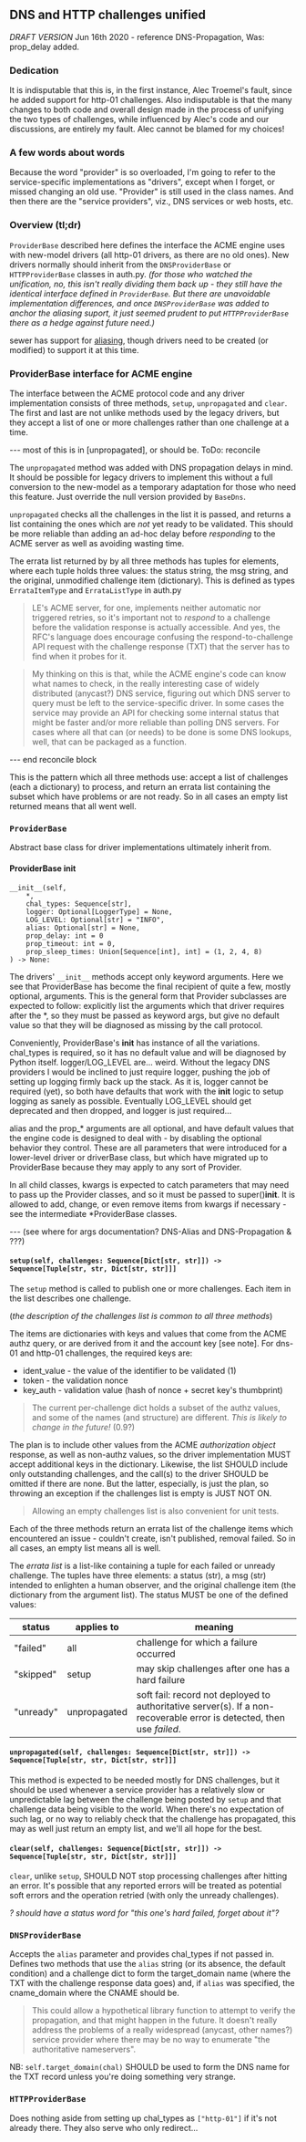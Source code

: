 ## DNS and HTTP challenges unified

*DRAFT VERSION*  Jun 16th 2020 - reference DNS-Propagation, Was: prop_delay added.

### Dedication

It is indisputable that this is, in the first instance, Alec Troemel's fault,
since he added support for http-01 challenges.
Also indisputable is that the many changes to both code and overall design
made in the process of unifying the two types of challenges,
while influenced by Alec's code and our discussions,
are entirely my fault.
Alec cannot be blamed for my choices!

### A few words about words

Because the word "provider" is so overloaded, I'm going to refer to the
service-specific implementations as "drivers", except when I forget, or
missed changing an old use.  "Provider" is still used in the class names.  And
then there are the "service providers", viz., DNS services or web hosts,
etc.

### Overview (tl;dr)

`ProviderBase` described here defines the interface the ACME engine uses
with new-model drivers (all http-01 drivers, as there are no old ones).  New
drivers normally should inherit from the `DNSProviderBase` or
`HTTPProviderBase` classes in auth.py.  _(for those who watched the
unification, no, this isn't really dividing them back up - they still have
the identical interface defined in `ProviderBase`.  But there are
unavoidable implementation differences, and once `DNSProviderBase` was added
to anchor the aliasing suport, it just seemed prudent to put
`HTTPProviderBase` there as a hedge against future need.)_

sewer has support for [aliasing](docs/Aliasing), though drivers need to
be created (or modified) to support it at this time.

### ProviderBase interface for ACME engine

The interface between the ACME protocol code and any driver implementation
consists of three methods, `setup`, `unpropagated` and `clear`.  The first
and last are not unlike methods used by the legacy drivers, but they accept
a list of one or more challenges rather than one challenge at a time.

--- most of this is in [unpropagated], or should be.  ToDo: reconcile

The `unpropagated` method was added with DNS propagation delays in mind.  It
should be possible for legacy drivers to implement this without a full
conversion to the new-model as a temporary adaptation for those who need
this feature.  Just override the null version provided by `BaseDns`. 

`unpropagated` checks all the challenges in the list it is passed, and
returns a list containing the ones which are *not* yet ready to be
validated.  This should be more reliable than adding an ad-hoc delay before
_responding_ to the ACME server as well as avoiding wasting time.

The errata list returned by by all three methods has tuples for elements,
where each tuple holds three values: the status string, the msg string, and
the original, unmodified challenge item (dictionary).  This is defined as
types `ErrataItemType` and `ErrataListType` in auth.py

> LE's ACME server, for one, implements neither automatic nor triggered
retries, so it's important not to _respond_ to a challenge before the
validation response is actually accessible.  And yes, the RFC's language
does encourage confusing the respond-to-challenge API request with the
challenge response (TXT) that the server has to find when it probes for it.

> My thinking on this is that, while the ACME engine's code can know what
names to check, in the really interesting case of widely distributed
(anycast?) DNS service, figuring out which DNS server to query must be left
to the service-specific driver.  In some cases the service may provide an
API for checking some internal status that might be faster and/or more
reliable than polling DNS servers.  For cases where all that can (or needs)
to be done is some DNS lookups, well, that can be packaged as a function.

--- end reconcile block

This is the pattern which all three methods use: accept a list of challenges
(each a dictionary) to process, and return an errata list containing the
subset which have problems or are not ready.  So in all cases an empty list
returned means that all went well.

### `ProviderBase`

Abstract base class for driver implementations ultimately inherit from.

#### ProviderBase __init__

    __init__(self,
        *,
        chal_types: Sequence[str],
        logger: Optional[LoggerType] = None,
        LOG_LEVEL: Optional[str] = "INFO",
        alias: Optional[str] = None,
        prop_delay: int = 0
        prop_timeout: int = 0,
        prop_sleep_times: Union[Sequence[int], int] = (1, 2, 4, 8)
    ) -> None:


The drivers' `__init__` methods accept only keyword arguments.  Here we see
that ProviderBase has become the final recipient of quite a few, mostly
optional, arguments.  This is the general form that Provider subclasses are
expected to follow: explicitly list the arguments which that driver requires
after the *, so they must be passed as keyword args, but give no default
value so that they will be diagnosed as missing by the call protocol.

Conveniently, ProviderBase's __init__ has instance of all the variations.
chal_types is required, so it has no default value and will be diagnosed by
Python itself.  logger/LOG_LEVEL are... weird.  Without the legacy DNS
providers I would be inclined to just require logger, pushing the job of
setting up logging firmly back up the stack.  As it is, logger cannot be
required (yet), so both have defaults that work with the __init__ logic to
setup logging as sanely as possible.  Eventually LOG_LEVEL should get
deprecated and then dropped, and logger is just required...

alias and the prop_* arguments are all optional, and have default values
that the engine code is designed to deal with - by disabling the optional
behavior they control.  These are all parameters that were introduced for a
lower-level driver or driverBase class, but which have migrated up to
ProviderBase because they may apply to any sort of Provider.

In all child classes, kwargs is expected to catch parameters that may need
to pass up the Provider classes, and so it must be passed to
super()__init__.  It is allowed to add, change, or even remove items from
kwargs if necessary - see the intermediate *ProviderBase classes.

--- (see where for args documentation?  DNS-Alias and DNS-Propagation & ???)

#### `setup(self, challenges: Sequence[Dict[str, str]]) -> Sequence[Tuple[str, str, Dict[str, str]]]`

The `setup` method is called to publish one or more challenges.  Each item
in the list describes one challenge.

(_the description of the challenges list is common to all three methods_)

The items are dictionaries with keys and values that come from the ACME
authz query, or are derived from it and the account key [see note].
For dns-01 and http-01 challenges, the required keys are:

* ident_value - the value of the identifier to be validated (1)
* token - the validation nonce
* key_auth - validation value (hash of nonce + secret key's thumbprint)

> The current per-challenge dict holds a subset of the authz values, and
some of the names (and structure) are different.  *This is likely to change
in the future!* (0.9?)

The plan is to include other values from the ACME _authorization object_
response, as well as non-authz values, so the driver implementation MUST
accept additional keys in the dictionary.  Likewise, the list SHOULD include
only outstanding challenges, and the call(s) to the driver SHOULD be omitted
if there are none.  But the latter, especially, is just the plan, so
throwing an exception if the challenges list is empty is JUST NOT ON.

> Allowing an empty challenges list is also convenient for unit tests.

Each of the three methods return an errata list of the challenge items which
encountered an issue - couldn't create, isn't published, removal failed.  So
in all cases, an empty list means all is well.

The *errata list* is a list-like containing a tuple for each failed or
unready challenge.  The tuples have three elements: a status (str), a msg
(str) intended to enlighten a human observer, and the original challenge
item (the dictionary from the argument list).  The status MUST be one of the
defined values:

| status | applies to | meaning |
| --- | --- | --- |
| "failed" | all | challenge for which a failure occurred |
| "skipped" | setup | may skip challenges after one has a hard failure |
| "unready" | unpropagated | soft fail: record not deployed to authoritative server(s).  If a non-recoverable error is detected, then use _failed_. |

#### `unpropagated(self, challenges: Sequence[Dict[str, str]]) -> Sequence[Tuple[str, str, Dict[str, str]]]`

This method is expected to be needed mostly for DNS challenges, but it
should be used whenever a service provider has a relatively slow or
unpredictable lag between the challenge being posted by `setup` and that
challenge data being visible to the world.  When there's no expectation of
such lag, or no way to reliably check that the challenge has propagated,
this may as well just return an empty list, and we'll all hope for the best.

#### `clear(self, challenges: Sequence[Dict[str, str]]) -> Sequence[Tuple[str, str, Dict[str, str]]]`

`clear`, unlike `setup`, SHOULD NOT stop processing challenges after hitting
an error.  It's possible that any reported errors will be treated as
potential soft errors and the operation retried (with only the unready
challenges).

_? should have a status word for "this one's hard failed, forget about it"?_

### `DNSProviderBase`

Accepts the `alias` parameter and provides chal_types if not passed in. 
Defines two methods that use the `alias` string (or its absence, the default
condition) and a challenge dict to form the target_domain name (where the
TXT with the challenge response data goes) and, if `alias` was specified, the
cname_domain where the CNAME should be.

> This could allow a hypothetical library function to attempt to verify the
propagation, and that might happen in the future.  It doesn't really address
the problems of a really widespread (anycast, other names?) service provider
where there may be no way to enumerate "the authoritative nameservers".

NB: `self.target_domain(chal)` SHOULD be used to form the DNS name for the
TXT record unless you're doing something very strange.

### `HTTPProviderBase`

Does nothing aside from setting up chal_types as `["http-01"]` if it's not
already there.  They also serve who only redirect...
